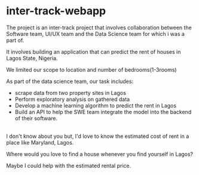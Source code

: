 # inter-track-webapp

The project is an inter-track project that involves collaboration between the Software team, UI/UX team and the Data Science team for which i was a part of.

It involves building an application that can predict the rent of houses in Lagos State, Nigeria.

We limited our scope to location and number of bedrooms(1-3rooms)

As part of the data science team, our task includes:
- scrape data from two property sites in Lagos
- Perform exploratory analysis on gathered data
- Develop a machine learning algorithm to predict the rent in Lagos
- Build an API to help the SWE team integrate the model into the backend of their software.

<br>
I don't know about you but, I'd love to know the estimated cost of rent in a place like Maryland, Lagos.

Where would you love to find a house whenever you find yourself in Lagos? 

Maybe I could help with the estimated rental price.
